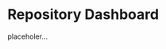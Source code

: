 # Repository Dashboard

placeholer...

 <!-- https://nextjs.org/docs/advanced-features/multi-zones -->
